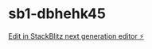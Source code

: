 # sb1-dbhehk45

[Edit in StackBlitz next generation editor ⚡️](https://stackblitz.com/~/github.com/amrakori/sb1-dbhehk45)
